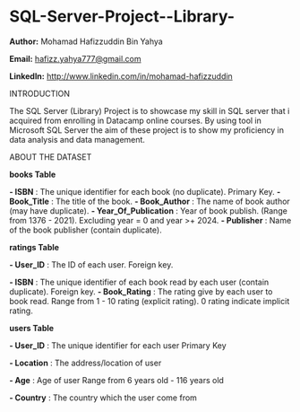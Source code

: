 # SQL-Server-Project--Library-

**Author:** Mohamad Hafizzuddin Bin Yahya

**Email:** hafizz.yahya777@gmail.com

**LinkedIn:** http://www.linkedin.com/in/mohamad-hafizzuddin

INTRODUCTION

The SQL Server (Library) Project is to showcase my skill in SQL server that i acquired from enrolling in Datacamp online courses. By using tool in Microsoft SQL Server the aim of these project is to show my proficiency in data analysis and data management.

ABOUT THE DATASET

**books Table**

**- ISBN**                    : The unique identifier for each book (no duplicate).
                                Primary Key.
**- Book_Title**              : The title of the book.
**- Book_Author**             : The name of book author (may have duplicate).
**- Year_Of_Publication**     : Year of book publish.
                                (Range from 1376 - 2021).
                                Excluding year = 0  and year >+ 2024.
**- Publisher**               : Name of the book publisher (contain duplicate).

**ratings Table**

**- User_ID**                 : The ID of each user.
                                Foreign key.
  
**- ISBN**                    : The unique identifier of each book read by each user (contain duplicate).
                                Foreign key.
**- Book_Rating**             : The rating give by each user to book read.
                                Range from 1 - 10 rating (explicit rating).
                                0 rating indicate implicit rating.

**users Table**

**- User_ID**                 : The unique identifier for each user
                                Primary Key
                            
**- Location**                : The address/location of user 

**- Age**                     : Age of user
                                Range from 6 years old - 116 years old
                            
**- Country**                 : The country which the user come from










